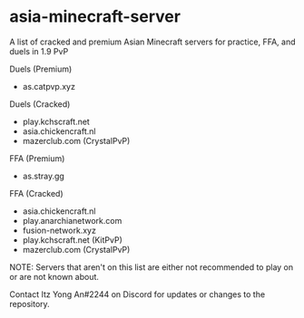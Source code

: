# asia-minecraft-server
A list of cracked and premium Asian Minecraft servers for practice, FFA, and duels in 1.9 PvP

Duels (Premium)
- as.catpvp.xyz

Duels (Cracked)
- play.kchscraft.net
- asia.chickencraft.nl
- mazerclub.com (CrystalPvP)

FFA (Premium)
- as.stray.gg

FFA (Cracked)
- asia.chickencraft.nl
- play.anarchianetwork.com
- fusion-network.xyz
- play.kchscraft.net (KitPvP)
- mazerclub.com (CrystalPvP)

NOTE: Servers that aren't on this list are either not recommended to play on or are not known about.

Contact Itz Yong An#2244 on Discord for updates or changes to the repository.
